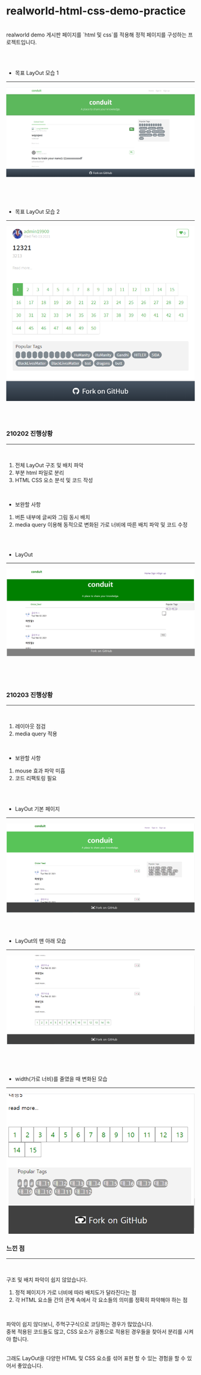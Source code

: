 # realworld-html-css-demo-practice

<br>
realworld demo 게시판 페이지를 `html 및 css`를 적용해 정적 페이지를 구성하는 프로젝트입니다.

<br><br>

* 목표 LayOut 모습 1

<hr>

![goal](./image/goal.PNG)

<br><br><br>

* 목표 LayOut 모습 2

<hr>

![goal2](./image/goal2.PNG)

<br><br>

### 210202 진행상황

--- 

<br>

1. 전체 LayOut 구조 및 배치 파악
2. 부분 html 파일로 분리
3. HTML CSS 요소 분석 및 코드 작성

<br>

* 보완할 사항
1. 버튼 내부에 글씨와 그림 동시 배치
2. media query 이용해 동적으로 변화된 가로 너비에 따른 배치 파악 및 코드 수정

<br><br>

* LayOut  

<hr>

![210202_html_css](./image/210202_html_css.PNG)

<br><br><br>

### 210203 진행상황

---

<br>

1. 레이아웃 점검
2. media query 적용

<br>

* 보완할 사항
1. mouse 효과 파악 미흡
2. 코드 리팩토링 필요

<br><br>

* LayOut 기본 페이지

<hr>

![210203_html_css](./image/210203_html_css.PNG)



<br><br>

*  LayOut의 맨 아래 모습

<hr>

![210203_html_css_detail_1](./image/210203_html_css_detail_1.PNG)

<br><br><br>

*  width(가로 너비)를 줄였을 때 변화된 모습

<hr>

![210203_html_css_detail_2](./image/210203_html_css_detail_2.PNG)

 
 
### 느낀 점  

---

<br>

구조 및 배치 파악이 쉽지 않았습니다. 
1. 정적 페이지가 가로 너비에 따라 배치도가 달라진다는 점
2. 각 HTML 요소들 간의 관계 속에서 각 요소들의 의미를 정확히 파악해야 하는 점

<br>

파악이 쉽지 않다보니, 주먹구구식으로 코딩하는 경우가 많았습니다.  
중복 적용된 코드들도 많고, CSS 요소가 공통으로 적용된 경우들을 찾아서 분리를 시켜야 합니다.  

<br>
그래도 LayOut을 다양한 HTML 및 CSS 요소를 섞어 표현 할 수 있는 경험을 할 수 있어서 좋았습니다.
